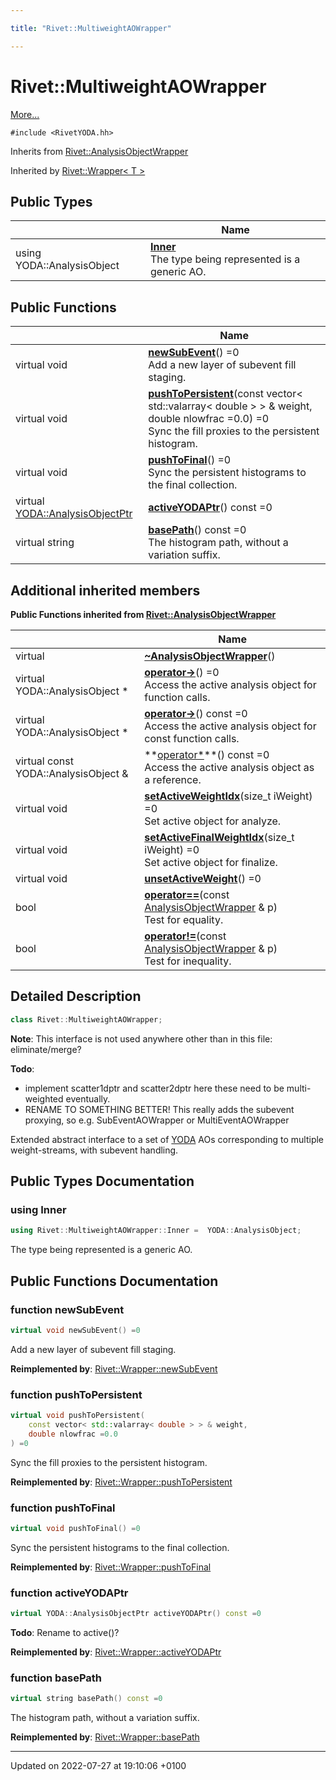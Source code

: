 ```yaml
---

title: "Rivet::MultiweightAOWrapper"

---
```


# Rivet::MultiweightAOWrapper



 [More...](#detailed-description)


`#include <RivetYODA.hh>`

Inherits from [Rivet::AnalysisObjectWrapper](http://example.org/classes/classrivet_1_1analysisobjectwrapper/)

Inherited by [Rivet::Wrapper< T >](http://example.org/classes/classrivet_1_1wrapper/)

## Public Types

|                | Name           |
| -------------- | -------------- |
| using YODA::AnalysisObject | **[Inner](http://example.org/classes/classrivet_1_1multiweightaowrapper/#using-inner)** <br>The type being represented is a generic AO.  |

## Public Functions

|                | Name           |
| -------------- | -------------- |
| virtual void | **[newSubEvent](http://example.org/classes/classrivet_1_1multiweightaowrapper/#function-newsubevent)**() =0<br>Add a new layer of subevent fill staging.  |
| virtual void | **[pushToPersistent](http://example.org/classes/classrivet_1_1multiweightaowrapper/#function-pushtopersistent)**(const vector< std::valarray< double > > & weight, double nlowfrac =0.0) =0<br>Sync the fill proxies to the persistent histogram.  |
| virtual void | **[pushToFinal](http://example.org/classes/classrivet_1_1multiweightaowrapper/#function-pushtofinal)**() =0<br>Sync the persistent histograms to the final collection.  |
| virtual <a href="http://example.org/namespaces/namespaceyoda/#typedef-analysisobjectptr">YODA::AnalysisObjectPtr</a> | **[activeYODAPtr](http://example.org/classes/classrivet_1_1multiweightaowrapper/#function-activeyodaptr)**() const =0 |
| virtual string | **[basePath](http://example.org/classes/classrivet_1_1multiweightaowrapper/#function-basepath)**() const =0<br>The histogram path, without a variation suffix.  |

## Additional inherited members

**Public Functions inherited from [Rivet::AnalysisObjectWrapper](http://example.org/classes/classrivet_1_1analysisobjectwrapper/)**

|                | Name           |
| -------------- | -------------- |
| virtual | **[~AnalysisObjectWrapper](http://example.org/classes/classrivet_1_1analysisobjectwrapper/#function-~analysisobjectwrapper)**() |
| virtual YODA::AnalysisObject * | **[operator->](http://example.org/classes/classrivet_1_1analysisobjectwrapper/#function-operator->)**() =0<br>Access the active analysis object for function calls.  |
| virtual YODA::AnalysisObject * | **[operator->](http://example.org/classes/classrivet_1_1analysisobjectwrapper/#function-operator->)**() const =0<br>Access the active analysis object for const function calls.  |
| virtual const YODA::AnalysisObject & | **[operator*](http://example.org/classes/classrivet_1_1analysisobjectwrapper/#function-operator*)**() const =0<br>Access the active analysis object as a reference.  |
| virtual void | **[setActiveWeightIdx](http://example.org/classes/classrivet_1_1analysisobjectwrapper/#function-setactiveweightidx)**(size_t iWeight) =0<br>Set active object for analyze.  |
| virtual void | **[setActiveFinalWeightIdx](http://example.org/classes/classrivet_1_1analysisobjectwrapper/#function-setactivefinalweightidx)**(size_t iWeight) =0<br>Set active object for finalize.  |
| virtual void | **[unsetActiveWeight](http://example.org/classes/classrivet_1_1analysisobjectwrapper/#function-unsetactiveweight)**() =0 |
| bool | **[operator==](http://example.org/classes/classrivet_1_1analysisobjectwrapper/#function-operator==)**(const <a href="http://example.org/classes/classrivet_1_1analysisobjectwrapper/">AnalysisObjectWrapper</a> & p)<br>Test for equality.  |
| bool | **[operator!=](http://example.org/classes/classrivet_1_1analysisobjectwrapper/#function-operator!=)**(const <a href="http://example.org/classes/classrivet_1_1analysisobjectwrapper/">AnalysisObjectWrapper</a> & p)<br>Test for inequality.  |


## Detailed Description

```cpp
class Rivet::MultiweightAOWrapper;
```


**Note**: This interface is not used anywhere other than in this file: eliminate/merge? 

**Todo**: 

  * implement scatter1dptr and scatter2dptr here these need to be multi-weighted eventually. 
  * RENAME TO SOMETHING BETTER! This really adds the subevent proxying, so e.g. SubEventAOWrapper or MultiEventAOWrapper


Extended abstract interface to a set of <a href="http://example.org/namespaces/namespaceyoda/">YODA</a> AOs corresponding to multiple weight-streams, with subevent handling.

## Public Types Documentation

### using Inner

```cpp
using Rivet::MultiweightAOWrapper::Inner =  YODA::AnalysisObject;
```

The type being represented is a generic AO. 

## Public Functions Documentation

### function newSubEvent

```cpp
virtual void newSubEvent() =0
```

Add a new layer of subevent fill staging. 

**Reimplemented by**: [Rivet::Wrapper::newSubEvent](http://example.org/classes/classrivet_1_1wrapper/#function-newsubevent)


### function pushToPersistent

```cpp
virtual void pushToPersistent(
    const vector< std::valarray< double > > & weight,
    double nlowfrac =0.0
) =0
```

Sync the fill proxies to the persistent histogram. 

**Reimplemented by**: [Rivet::Wrapper::pushToPersistent](http://example.org/classes/classrivet_1_1wrapper/#function-pushtopersistent)


### function pushToFinal

```cpp
virtual void pushToFinal() =0
```

Sync the persistent histograms to the final collection. 

**Reimplemented by**: [Rivet::Wrapper::pushToFinal](http://example.org/classes/classrivet_1_1wrapper/#function-pushtofinal)


### function activeYODAPtr

```cpp
virtual YODA::AnalysisObjectPtr activeYODAPtr() const =0
```


**Todo**: Rename to active()? 

**Reimplemented by**: [Rivet::Wrapper::activeYODAPtr](http://example.org/classes/classrivet_1_1wrapper/#function-activeyodaptr)


### function basePath

```cpp
virtual string basePath() const =0
```

The histogram path, without a variation suffix. 

**Reimplemented by**: [Rivet::Wrapper::basePath](http://example.org/classes/classrivet_1_1wrapper/#function-basepath)


-------------------------------

Updated on 2022-07-27 at 19:10:06 +0100